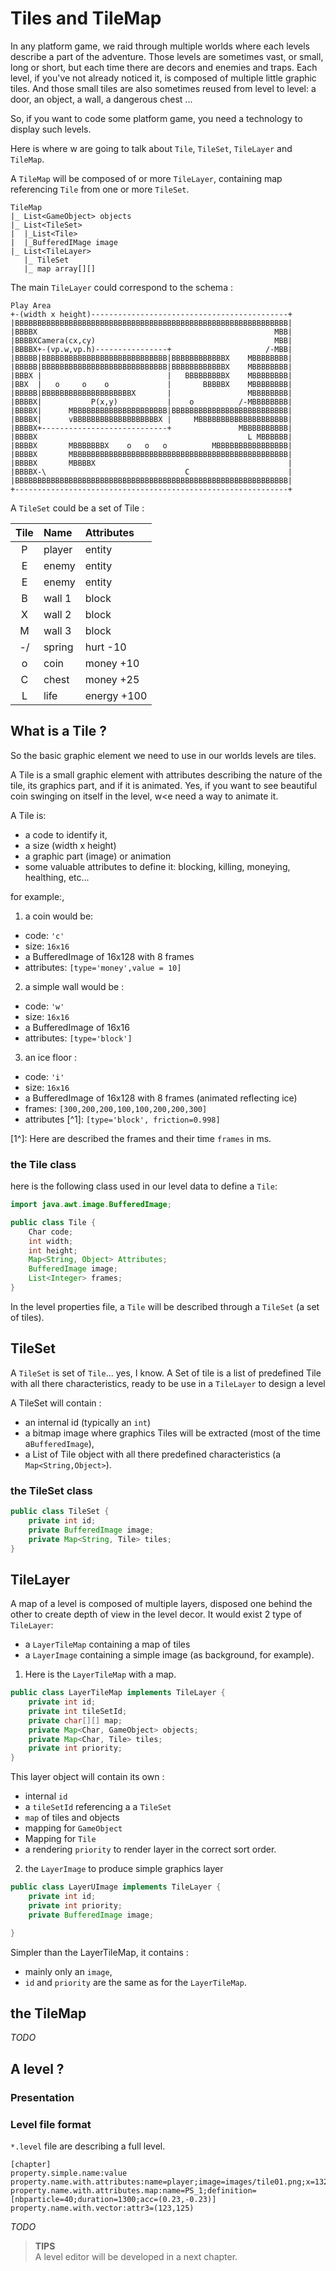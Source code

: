 # Tiles and TileMap

In any platform game, we raid through multiple worlds where each levels describe a part of the adventure. Those levels
are sometimes vast, or small, long or short, but each time there are decors and enemies and traps. Each level, if you've
not already noticed it, is composed of multiple little graphic tiles. And those small tiles are also sometimes reused
from level to level: a door, an object, a wall, a dangerous chest ...

So, if you want to code some platform game, you need a technology to display such levels.

Here is where w are going to talk about `Tile`, `TileSet`, `TileLayer` and `TileMap`.

A `TileMap` will be composed of or more `TileLayer`, containing map referencing `Tile`
from one or more `TileSet`.

```text
TileMap
|_ List<GameObject> objects
|_ List<TileSet>
|  |_List<Tile>
|  |_BufferedIMage image
|_ List<TileLayer>
   |_ TileSet
   |_ map array[][]
```

The main `TileLayer` could correspond to the schema :

```text
Play Area
+-(width x height)--------------------------------------------+
|BBBBBBBBBBBBBBBBBBBBBBBBBBBBBBBBBBBBBBBBBBBBBBBBBBBBBBBBBBBBB|
|BBBBX                                                     MBB|
|BBBBXCamera(cx,cy)                                        MBB|
|BBBBX+-(vp.w,vp.h)----------------+                     /-MBB|
|BBBBB|BBBBBBBBBBBBBBBBBBBBBBBBBBBB|BBBBBBBBBBBBX    MBBBBBBBB|
|BBBBB|BBBBBBBBBBBBBBBBBBBBBBBBBBBB|BBBBBBBBBBBBX    MBBBBBBBB|
|BBBX |                            |   BBBBBBBBBX    MBBBBBBBB|
|BBX  |   o     o    o             |       BBBBBX    MBBBBBBBB|
|BBBBB|BBBBBBBBBBBBBBBBBBBBX       |                 MBBBBBBBB|
|BBBBX|           P(x,y)           |    o          /-MBBBBBBBB|
|BBBBX|      MBBBBBBBBBBBBBBBBBBBBB|BBBBBBBBBBBBBBBBBBBBBBBBBB|
|BBBBX|      vBBBBBBBBBBBBBBBBBBBX |     MBBBBBBBBBBBBBBBBBBBB|
|BBBBX+----------------------------+               MBBBBBBBBBB|
|BBBBX                                               L MBBBBBB|
|BBBBX       MBBBBBBBX    o   o   o          MBBBBBBBBBBBBBBBB|
|BBBBX       MBBBBBBBBBBBBBBBBBBBBBBBBBBBBBBBBBBBBBBBBBBBBBBBB|
|BBBBX       MBBBBX                                           |
|BBBBX-\                               C                      |
|BBBBBBBBBBBBBBBBBBBBBBBBBBBBBBBBBBBBBBBBBBBBBBBBBBBBBBBBBBBBB|
+-------------------------------------------------------------+
```

A `TileSet` could be a set of Tile :

| Tile | Name   | Attributes   |
|:----:|:-------|:-------------|
|  P   | player | entity       |
|  E   | enemy  | entity       |
|  E   | enemy  | entity       |
|  B   | wall 1 | block        |
|  X   | wall 2 | block        |
|  M   | wall 3 | block        |
|  -/  | spring | hurt -10   |
|  o   | coin   | money +10   |
|  C   | chest  | money +25   |
|  L   | life   | energy +100  |

## What is a Tile ?

So the basic graphic element we need to use in our worlds levels are tiles.

A Tile is a small graphic element with attributes describing the nature of the tile, its graphics part, and if it is
animated. Yes, if you want to see beautiful coin swinging on itself in the level, w<e need a way to animate it.

A Tile is:

- a code to identify it,
- a size (width x height)
- a graphic part (image) or animation
- some valuable attributes to define it: blocking, killing, moneying, healthing, etc...

for example:,

1. a coin would be:

- code: `'c'`
- size: `16x16`
- a BufferedImage of 16x128 with 8 frames
- attributes: `[type='money',value = 10]`

2. a simple wall would be :

- code: `'w'`
- size: `16x16`
- a BufferedImage of 16x16
- attributes: `[type='block']`

3. an ice floor :

- code: `'i'`
- size: `16x16`
- a BufferedImage of 16x128 with 8 frames (animated reflecting ice)
- frames: `[300,200,200,100,100,200,200,300]`
- attributes [^1]: `[type='block', friction=0.998]`

[1^]: Here are described the frames and their time `frames` in ms.

### the Tile class

here is the following class used in our level data to define a `Tile`:

```java
import java.awt.image.BufferedImage;

public class Tile {
    Char code;
    int width;
    int height;
    Map<String, Object> Attributes;
    BufferedImage image;
    List<Integer> frames;
}
```

In the level properties file, a `Tile` will be described through a `TileSet` (a set of tiles).

## TileSet

A `TileSet` is set of `Tile`... yes, I know. A Set of tile is a list of predefined Tile with all there characteristics,
ready to be use in a `TileLayer` to design a level

A TileSet will contain :

- an internal id (typically an `int`)
- a bitmap image where graphics Tiles will be extracted (most of the time a`BufferedImage`),
- a List of Tile object with all there predefined characteristics (a `Map<String,Object>`).

### the TileSet class

```java
public class TileSet {
    private int id;
    private BufferedImage image;
    private Map<String, Tile> tiles;
}
```

## TileLayer

A map of a level is composed of multiple layers, disposed one behind the other to create depth of view in the level
decor. It would exist 2 type of `TileLayer`:

- a `LayerTileMap` containing a map of tiles
- a `LayerImage` containing a simple image (as background, for example).

1. Here is the `LayerTileMap` with a map.

```java
public class LayerTileMap implements TileLayer {
    private int id;
    private int tileSetId;
    private char[][] map;
    private Map<Char, GameObject> objects;
    private Map<Char, Tile> tiles;
    private int priority;
}
```

This layer object will contain its own :

- internal `id`
- a `tileSetId` referencing a a `TileSet`
- `map` of tiles and objects
- mapping for `GameObject`
- Mapping for `Tile`
- a rendering `priority` to render layer in the correct sort order.

2. the `LayerImage` to produce simple graphics layer

```java
public class LayerUImage implements TileLayer {
    private int id;
    private int priority;
    private BufferedImage image;

}
```

Simpler than the LayerTileMap, it contains :

- mainly only an `image`,
- `id` and `priority` are the same as for the `LayerTileMap`.

## the TileMap

*TODO*

## A level ?

### Presentation

### Level file format

`*.level` file are describing a full level.

```properties
[chapter]
property.simple.name:value
property.name.with.attributes:name=player;image=images/tile01.png;x=132;y=64;w=16;h=16
property.name.with.attributes.map:name=PS_1;definition=[nbparticle=40;duration=1300;acc=(0.23,-0.23)]
property.name.with.vector:attr3=(123,125)
```

*TODO*

> **TIPS**<br/> A level editor will be developed in a next chapter.